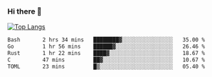 ### Hi there 👋

<!--
**3Xpl0it3r/3Xpl0it3r** is a ✨ _special_ ✨ repository because its `README.md` (this file) appears on your GitHub profile.

Here are some ideas to get you started:

- 🔭 I’m currently working on ...
- 🌱 I’m currently learning ...
- 👯 I’m looking to collaborate on ...
- 🤔 I’m looking for help with ...
- 💬 Ask me about ...
- 📫 How to reach me: ...
- 😄 Pronouns: ...
- ⚡ Fun fact: ...
-->


[![Top Langs](https://github-readme-stats.vercel.app/api/top-langs/?username=3Xpl0it3r&layout=compact)](https://github.com/3Xpl0it3r/3Xpl0it3r)

<!--START_SECTION:waka-->

```txt
Bash       2 hrs 34 mins   ████████▓░░░░░░░░░░░░░░░░   35.00 %
Go         1 hr 56 mins    ██████▓░░░░░░░░░░░░░░░░░░   26.46 %
Rust       1 hr 22 mins    ████▓░░░░░░░░░░░░░░░░░░░░   18.67 %
C          47 mins         ██▓░░░░░░░░░░░░░░░░░░░░░░   10.67 %
TOML       23 mins         █▒░░░░░░░░░░░░░░░░░░░░░░░   05.40 %
```

<!--END_SECTION:waka-->
